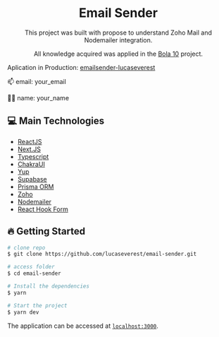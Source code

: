 <h1 align="center">Email Sender</h1>

<p align="center">This project was built with propose to understand Zoho Mail and Nodemailer integration.</p>

<p align="center">All knowledge acquired was applied in the <a href="https://github.com/Bola10io">Bola 10</a> project.</p>

Aplication in Production: <a href="https://emailsender-three.vercel.app/">emailsender-lucaseverest</a>

<p>📫 email: your_email</p>
<p>🧑‍💻 name: your_name</p>

## 💻 Main Technologies

- [ReactJS](https://reactjs.org/)
- [Next.JS](https://nextjs.org/)
- [Typescript](https://www.typescriptlang.org/)
- [ChakraUI](https://chakra-ui.com/)
- [Yup](https://www.npmjs.com/package/yup)
- [Supabase](https://supabase.com/)
- [Prisma ORM](https://www.prisma.io/)
- [Zoho](https://www.zoho.com/pt-br/mail/)
- [Nodemailer](https://nodemailer.com/about/)
- [React Hook Form](https://react-hook-form.com/)

## 🔥 Getting Started

```sh
# clone repo
$ git clone https://github.com/lucaseverest/email-sender.git

# access folder
$ cd email-sender

# Install the dependencies
$ yarn

# Start the project
$ yarn dev
```

The application can be accessed at [`localhost:3000`](http://localhost:3000).
